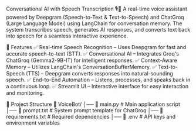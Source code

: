 Conversational AI with Speech Transcription 🎙️🤖
A real-time voice assistant powered by Deepgram (Speech-to-Text & Text-to-Speech) and ChatGroq (Large Language Model) using LangChain for conversation memory. The system transcribes speech, generates AI responses, and converts text back into speech for a seamless interactive experience.

🚀 Features
✅ Real-time Speech Recognition – Uses Deepgram for fast and accurate speech-to-text (STT).
✅ Conversational AI – Integrates Groq's ChatGroq (Gemma2-9B-IT) for intelligent responses.
✅ Context-Aware Memory – Utilizes LangChain's ConversationBufferMemory.
✅ Text-to-Speech (TTS) – Deepgram converts responses into natural-sounding speech.
✅ End-to-End Automation – Listens, processes, and speaks back in a continuous loop.
✅ Streamlit UI – Interactive interface for easy interaction and monitoring.

📂 Project Structure
📂 VoiceBot/
│── 📄 main.py               # Main application script
│── 📄 prompt.txt            # System prompt template for ChatGroq
│── 📄 requirements.txt      # Required dependencies
│── 📄 .env                  # API keys and environment variables
